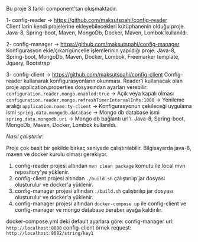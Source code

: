 Bu proje 3 farklı component'tan oluşmaktadır.

   1- config-reader -> https://github.com/maksutspahi/config-reader
        Client'larin kendi projelerine ekleyebilecekleri kütüphanenin olduğu proje.
        Java-8, Spring-boot, Maven, MongoDb, Docker, Maven, Lombok kullanıldı.
   
   2- config-manager -> https://github.com/maksutspahi/config-manager
        Konfigurasyon ekle/çıkar/güncelle işlemlerinin yapıldığı proje.
        Java-8, Spring-boot, MongoDb, Maven, Docker, Lombok, Freemarker template, Jquery, Bootstrap
   
   3- config-client -> https://github.com/maksutspahi/config-client
        Config-reader kullanarak konfigurasyonların okunması.
        Reader'i kullanacak olan proje application.properties dosyasından ayarları verebilir:
                `configuration.reader.mongo.enabled:true` -> Açık veya kapalı olması
                `configuration.reader.mongo.refreshTimerIntervalInMs:1000` -> Yenileme aralığı
                `application.name:ty-client` -> Konfigurasyonun çekileceği uygulama ismi
                `spring.data.mongodb.database` -> Mongo db database ismi
                `spring.data.mongodb.uri` -> Mongo db bağlantı url'i.
        Java-8, Spring-boot, MongoDb, Maven, Docker, Lombok kullanıldı.
        

_Nasıl çalıştırılır:_
       
Proje çok basit bir şekilde birkaç saniyede çalıştırılabilir. Bilgisayarda java-8, maven ve docker kurulu olması gerekiyor.
       
1. config-reader projesi altından `mvn clean package` komutu ile local mvn repository'ye yüklenir.
2. config-client projesi altından `./build.sh` çalıştırılıp jar dosyası oluşturulur ve docker'a yüklenir.
3. config-manager projesi altından `./build.sh` çalıştırılıp jar dosyası oluşturulur ve docker'a yüklenir.
4. config-manager projesi altından `docker-compose up` ile config-client ve config-manager ve mongo database beraber ayağa kaldırılır.

 docker-compose.yml deki default ayarlara göre: 
 config-manager url: `http://localhost:8080`
 config-client örnek request: `http://localhost:8082/string/key1`